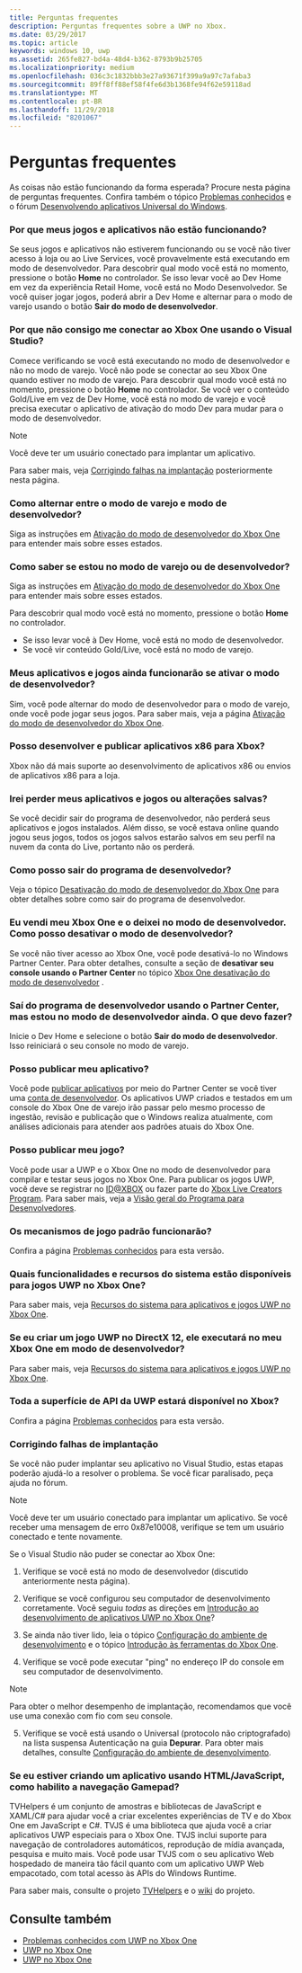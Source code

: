 ```yaml
---
title: Perguntas frequentes
description: Perguntas frequentes sobre a UWP no Xbox.
ms.date: 03/29/2017
ms.topic: article
keywords: windows 10, uwp
ms.assetid: 265fe827-bd4a-48d4-b362-8793b9b25705
ms.localizationpriority: medium
ms.openlocfilehash: 036c3c1832bbb3e27a93671f399a9a97c7afaba3
ms.sourcegitcommit: 89ff8ff88ef58f4fe6d3b1368fe94f62e59118ad
ms.translationtype: MT
ms.contentlocale: pt-BR
ms.lasthandoff: 11/29/2018
ms.locfileid: "8201067"
---
```

# <a name="frequently-asked-questions"></a>Perguntas frequentes

As coisas não estão funcionando da forma esperada? Procure nesta página de perguntas frequentes. Confira também o tópico [Problemas conhecidos](known-issues.md) e o fórum [Desenvolvendo aplicativos Universal do Windows](https://go.microsoft.com/fwlink/?linkid=839446). 

### <a name="why-arent-my-games-and-apps-working"></a>Por que meus jogos e aplicativos não estão funcionando?

Se seus jogos e aplicativos não estiverem funcionando ou se você não tiver acesso à loja ou ao Live Services, você provavelmente está executando em modo de desenvolvedor. Para descobrir qual modo você está no momento, pressione o botão **Home** no controlador. Se isso levar você ao Dev Home em vez da experiência Retail Home, você está no Modo Desenvolvedor. Se você quiser jogar jogos, poderá abrir a Dev Home e alternar para o modo de varejo usando o botão **Sair do modo de desenvolvedor**.

### <a name="why-cant-i-connect-to-my-xbox-one-using-visual-studio"></a>Por que não consigo me conectar ao Xbox One usando o Visual Studio?

Comece verificando se você está executando no modo de desenvolvedor e não no modo de varejo. Você não pode se conectar ao seu Xbox One quando estiver no modo de varejo. Para descobrir qual modo você está no momento, pressione o botão **Home** no controlador. Se você ver o conteúdo Gold/Live em vez de Dev Home, você está no modo de varejo e você precisa executar o aplicativo de ativação do modo Dev para mudar para o modo de desenvolvedor.

> [!NOTE]
> Você deve ter um usuário conectado para implantar um aplicativo.

Para saber mais, veja [Corrigindo falhas na implantação](#fixing-deployment-failures) posteriormente nesta página.

### <a name="how-do-i-switch-between-retail-mode-and-developer-mode"></a>Como alternar entre o modo de varejo e modo de desenvolvedor?

Siga as instruções em [Ativação do modo de desenvolvedor do Xbox One](devkit-activation.md) para entender mais sobre esses estados.

### <a name="how-do-i-know-if-i-am-in-retail-mode-or-developer-mode"></a>Como saber se estou no modo de varejo ou de desenvolvedor?

Siga as instruções em [Ativação do modo de desenvolvedor do Xbox One](devkit-activation.md) para entender mais sobre esses estados. 

Para descobrir qual modo você está no momento, pressione o botão **Home** no controlador. 
- Se isso levar você à Dev Home, você está no modo de desenvolvedor.
- Se você vir conteúdo Gold/Live, você está no modo de varejo.

### <a name="will-my-games-and-apps-still-work-if-i-activate-developer-mode"></a>Meus aplicativos e jogos ainda funcionarão se ativar o modo de desenvolvedor?

Sim, você pode alternar do modo de desenvolvedor para o modo de varejo, onde você pode jogar seus jogos. Para saber mais, veja a página [Ativação do modo de desenvolvedor do Xbox One](devkit-activation.md). 

### <a name="can-i-develop-and-publish-x86-apps-for-xbox"></a>Posso desenvolver e publicar aplicativos x86 para Xbox?
Xbox não dá mais suporte ao desenvolvimento de aplicativos x86 ou envios de aplicativos x86 para a loja. 

### <a name="will-i-lose-my-games-and-apps-or-saved-changes"></a>Irei perder meus aplicativos e jogos ou alterações salvas?

Se você decidir sair do programa de desenvolvedor, não perderá seus aplicativos e jogos instalados. Além disso, se você estava online quando jogou seus jogos, todos os jogos salvos estarão salvos em seu perfil na nuvem da conta do Live, portanto não os perderá.

### <a name="how-do-i-leave-the-developer-program"></a>Como posso sair do programa de desenvolvedor?

Veja o tópico [Desativação do modo de desenvolvedor do Xbox One](devkit-deactivation.md) para obter detalhes sobre como sair do programa de desenvolvedor.

### <a name="i-sold-my-xbox-one-and-left-it-in-developer-mode-how-do-i-deactivate-developer-mode"></a>Eu vendi meu Xbox One e o deixei no modo de desenvolvedor. Como posso desativar o modo de desenvolvedor?

Se você não tiver acesso ao Xbox One, você pode desativá-lo no Windows Partner Center. Para obter detalhes, consulte a seção de **desativar seu console usando o Partner Center** no tópico [Xbox One desativação do modo de desenvolvedor](devkit-deactivation.md#deactivate-your-console-using-partner-center) . 

### <a name="i-left-the-developer-program-using-partner-center-but-im-in-still-developer-mode-what-do-i-do"></a>Saí do programa de desenvolvedor usando o Partner Center, mas estou no modo de desenvolvedor ainda. O que devo fazer?

Inicie o Dev Home e selecione o botão **Sair do modo de desenvolvedor**. Isso reiniciará o seu console no modo de varejo. 

### <a name="can-i-publish-my-app"></a>Posso publicar meu aplicativo?

Você pode [publicar aplicativos](../publish/index.md) por meio do Partner Center se você tiver uma [conta de desenvolvedor](https://developer.microsoft.com/store/register). Os aplicativos UWP criados e testados em um console do Xbox One de varejo irão passar pelo mesmo processo de ingestão, revisão e publicação que o Windows realiza atualmente, com análises adicionais para atender aos padrões atuais do Xbox One.

### <a name="can-i-publish-my-game"></a>Posso publicar meu jogo?

Você pode usar a UWP e o Xbox One no modo de desenvolvedor para compilar e testar seus jogos no Xbox One. Para publicar os jogos UWP, você deve se registrar no [ID@XBOX](http://www.xbox.com/Developers/id) ou fazer parte do [Xbox Live Creators Program](https://developer.microsoft.com/games/xbox/xboxlive/creator). Para saber mais, veja a [Visão geral do Programa para Desenvolvedores](https://developer.microsoft.com/games/xbox/docs/xboxlive/get-started/developer-program-overview.html).

### <a name="will-the-standard-game-engines-work"></a>Os mecanismos de jogo padrão funcionarão?

Confira a página [Problemas conhecidos](known-issues.md) para esta versão.

### <a name="what-capabilities-and-system-resources-are-available-to-uwp-games-on-xbox-one"></a>Quais funcionalidades e recursos do sistema estão disponíveis para jogos UWP no Xbox One? 

Para saber mais, veja [Recursos do sistema para aplicativos e jogos UWP no Xbox One](system-resource-allocation.md).

### <a name="if-i-create-a-directx-12-uwp-game-will-it-run-on-my-xbox-one-in-developer-mode"></a>Se eu criar um jogo UWP no DirectX 12, ele executará no meu Xbox One em modo de desenvolvedor?

Para saber mais, veja [Recursos do sistema para aplicativos e jogos UWP no Xbox One](system-resource-allocation.md).

### <a name="will-the-entire-uwp-api-surface-be-available-on-xbox"></a>Toda a superfície de API da UWP estará disponível no Xbox?

Confira a página [Problemas conhecidos](known-issues.md) para esta versão.

### <a name="fixing-deployment-failures"></a>Corrigindo falhas de implantação

Se você não puder implantar seu aplicativo no Visual Studio, estas etapas poderão ajudá-lo a resolver o problema. Se você ficar paralisado, peça ajuda no fórum.

> [!NOTE]
> Você deve ter um usuário conectado para implantar um aplicativo. Se você receber uma mensagem de erro 0x87e10008, verifique se tem um usuário conectado e tente novamente.

Se o Visual Studio não puder se conectar ao Xbox One:

1. Verifique se você está no modo de desenvolvedor (discutido anteriormente nesta página).
2. Verifique se você configurou seu computador de desenvolvimento corretamente. Você seguiu *todas* as direções em [Introdução ao desenvolvimento de aplicativos UWP no Xbox One](getting-started.md)? 

3. Se ainda não tiver lido, leia o tópico [Configuração do ambiente de desenvolvimento](development-environment-setup.md) e o tópico [Introdução às ferramentas do Xbox One](introduction-to-xbox-tools.md).

4. Verifique se você pode executar "ping" no endereço IP do console em seu computador de desenvolvimento.
  > [!NOTE]
  > Para obter o melhor desempenho de implantação, recomendamos que você use uma conexão com fio com seu console.

5. Verifique se você está usando o Universal (protocolo não criptografado) na lista suspensa Autenticação na guia **Depurar**. Para obter mais detalhes, consulte [Configuração do ambiente de desenvolvimento](development-environment-setup.md).


### <a name="if-im-building-an-app-using-htmljavascript-how-do-i-enable-gamepad-navigation"></a>Se eu estiver criando um aplicativo usando HTML/JavaScript, como habilito a navegação Gamepad?

TVHelpers é um conjunto de amostras e bibliotecas de JavaScript e XAML/C# para ajudar você a criar excelentes experiências de TV e do Xbox One em JavaScript e C#. TVJS é uma biblioteca que ajuda você a criar aplicativos UWP especiais para o Xbox One. TVJS inclui suporte para navegação de controladores automáticos, reprodução de mídia avançada, pesquisa e muito mais. Você pode usar TVJS com o seu aplicativo Web hospedado de maneira tão fácil quanto com um aplicativo UWP Web empacotado, com total acesso às APIs do Windows Runtime.

Para saber mais, consulte o projeto [TVHelpers](https://github.com/Microsoft/TVHelpers) e o [wiki](https://github.com/Microsoft/TVHelpers/wiki) do projeto.

## <a name="see-also"></a>Consulte também
- [Problemas conhecidos com UWP no Xbox One](known-issues.md)
- [UWP no Xbox One](index.md)
- [UWP no Xbox One](index.md)
